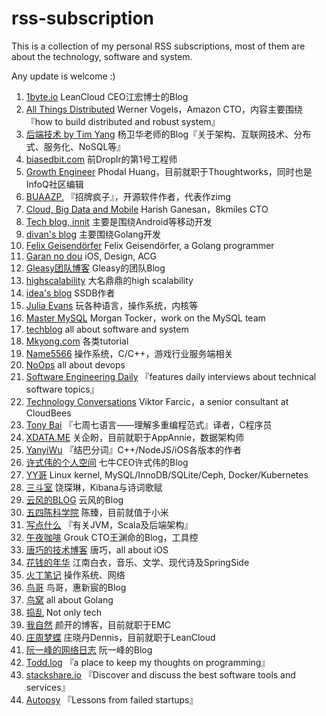 # rss-subscription

This is a collection of my personal RSS subscriptions, most of them are about the technology, software and system.

Any update is welcome :)

1. [1byte.io](http://1byte.io/) LeanCloud CEO江宏博士的Blog
2. [All Things Distributed](http://www.allthingsdistributed.com/) Werner Vogels，Amazon CTO，内容主要围绕『how to build distributed and robust system』
3. [后端技术 by Tim Yang](http://timyang.net/) 杨卫华老师的Blog『关于架构、互联网技术、分布式、服务化、NoSQL等』
4. [biasedbit.com](http://biasedbit.com/) 前Droplr的第1号工程师
5. [Growth Engineer](http://www.phodal.com/blog/) Phodal Huang，目前就职于Thoughtworks，同时也是InfoQ社区编辑
6. [BUAAZP.](http://blog.buaa.us/) 『招牌疯子』，开源软件作者，代表作zimg
7. [Cloud, Big Data and Mobile](http://harish11g.blogspot.com/) Harish Ganesan，8kmiles CTO
8. [Tech blog, innit](http://blog.denevell.org/) 主要是围绕Android等移动开发
9. [divan's blog](divan.github.io) 主要围绕Golang开发
10. [Felix Geisendörfer](http://felixge.de/) Felix Geisendörfer, a Golang programmer
11. [Garan no dou](http://blog.ibireme.com) iOS, Design, ACG
12. [Gleasy团队博客](http://rdc.gleasy.com) Gleasy的团队Blog
13. [highscalability](http://highscalability.com/blog/) 大名鼎鼎的high scalability
14. [idea's blog](http://www.ideawu.net/blog) SSDB作者
15. [Julia Evans](http://jvns.ca/) 玩各种语言，操作系统，内核等
16. [Master MySQL](http://www.tocker.ca) Morgan Tocker，work on the MySQL team
17. [techblog](http://blog.mgm-tp.com) all about software and system
18. [Mkyong.com](http://www.mkyong.com) 各类tutorial
19. [Name5566](http://name5566.com) 操作系统，C/C++，游戏行业服务端相关
20. [NoOps](http://noops.me) all about devops
21. [Software Engineering Daily](http://softwareengineeringdaily.com) 『features daily interviews about technical software topics』
22. [Technology Conversations](http://technologyconversations.com) Viktor Farcic，a senior consultant at CloudBees
23. [Tony Bai](http://tonybai.com) 『七周七语言——理解多重编程范式』译者，C程序员
24. [XDATA.ME](http://www.xdata.me) 关企盼，目前就职于AppAnnie，数据架构师
25. [YanyiWu](http://yanyiwu.com/) 『结巴分词』C++/NodeJS/iOS各版本的作者
26. [许式伟的个人空间](http://xushiwei.com) 七牛CEO许式伟的Blog
27. [YY哥](http://hustcat.github.io) Linux kernel, MySQL/InnoDB/SQLite/Ceph, Docker/Kubernetes
28. [三斗室](http://chenlinux.com) 饶琛琳，Kibana与诗词歌赋
29. [云风的BLOG](http://blog.codingnow.com) 云风的Blog
30. [五四陈科学院](http://54chen.com/) 陈臻，目前就值于小米
31. [写点什么](http://hongjiang.info) 『有关JVM，Scala及后端架构』
32. [午夜咖啡](http://jolestar.com/) Grouk CTO王渊命的Blog，工具控
33. [唐巧的技术博客](http://blog.devtang.com/) 唐巧，all about iOS
34. [花钱的年华](http://calvin1978.blogcn.com) 江南白衣，音乐、文学、现代诗及SpringSide
35. [火丁笔记](http://huoding.com) 操作系统、网络
36. [鸟哥](http://www.laruence.com) 鸟哥，惠新宸的Blog
37. [鸟窝](http://colobu.com/) all about Golang
38. [捣乱](http://daoluan.net/blog) Not only tech
39. [我自然](http://www.yankay.com) 颜开的博客，目前就职于EMC
40. [庄周梦蝶](http://blog.fnil.net/) 庄晓丹Dennis，目前就职于LeanCloud
41. [阮一峰的网络日志](http://www.ruanyifeng.com/blog/) 阮一峰的Blog
42. [Todd.log](http://www.cnblogs.com/weidagang2046/) 『a place to keep my thoughts on programming』
43. [stackshare.io](http://stackshare.io/posts) 『Discover and discuss the best software tools and services』
44. [Autopsy](http://autopsy.io/) 『Lessons from failed startups』
